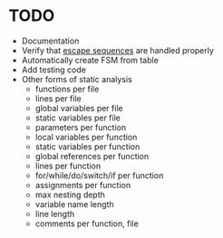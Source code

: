 # TODO

- Documentation
- Verify that [escape sequences](https://en.cppreference.com/w/c/language/escape) are handled properly
- Automatically create FSM from table
- Add testing code
- Other forms of static analysis
  - functions per file
  - lines per file
  - global variables per file
  - static variables per file
  - parameters per function
  - local variables per function
  - static variables per function
  - global references per function
  - lines per function
  - for/while/do/switch/if per function
  - assignments per function
  - max nesting depth 
  - variable name length
  - line length
  - comments per function, file
